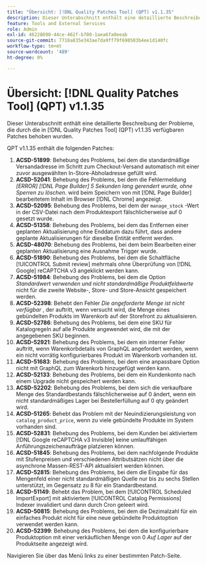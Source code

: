 ```yaml
---
title: "Übersicht: [!DNL Quality Patches Tool] (QPT) v1.1.35"
description: Dieser Unterabschnitt enthält eine detaillierte Beschreibung der Probleme, die durch die in [!DNL Quality Patches Tool]  (QPT) v1.1.35 verfügbaren Patches behoben wurden.
feature: Tools and External Services
role: Admin
exl-id: 46228690-44ce-462f-b700-1aea6fa0eeab
source-git-commit: 7718a835e343ae7da9ff79f690503b4ee1d140fc
workflow-type: tm+mt
source-wordcount: '489'
ht-degree: 0%

---
```


# Übersicht: [!DNL Quality Patches Tool] (QPT) v1.1.35

Dieser Unterabschnitt enthält eine detaillierte Beschreibung der Probleme, die durch die in [!DNL Quality Patches Tool] (QPT) v1.1.35 verfügbaren Patches behoben wurden.

QPT v1.1.35 enthält die folgenden Patches:

1. **ACSD-51899**: Behebung des Problems, bei dem die standardmäßige Versandadresse im Schritt zum Checkout-Versand automatisch mit einer zuvor ausgewählten In-Store-Abholadresse gefüllt wird.
1. **ACSD-52041**: Behebung des Problems, bei dem die Fehlermeldung *[ERROR] [!DNL Page Builder] 5 Sekunden lang gerendert wurde, ohne Sperren zu löschen*. wird beim Speichern von mit [!DNL Page Builder] bearbeitetem Inhalt im Browser [!DNL Chrome] angezeigt.
1. **ACSD-52095**: Behebung des Problems, bei dem der `manage_stock` -Wert in der CSV-Datei nach dem Produktexport fälschlicherweise auf 0 gesetzt wurde.
1. **ACSD-51358**: Behebung des Problems, bei dem das Entfernen einer geplanten Aktualisierung ohne Enddatum dazu führt, dass andere geplante Aktualisierungen für dieselbe Entität entfernt werden.
1. **ACSD-48070**: Behebung des Problems, bei dem beim Bearbeiten einer geplanten Aktualisierung eine Ausnahme Trigger wurde.
1. **ACSD-51890**: Behebung des Problems, bei dem die Schaltfläche [!UICONTROL Submit review] mehrmals ohne Überprüfung von [!DNL Google] reCAPTCHA v3 angeklickt werden kann.
1. **ACSD-51984**: Behebung des Problems, bei dem die Option *Standardwert verwenden und nicht standardmäßige Produktfeldwerte* nicht für die zweite Website-, Store- und Store-Ansicht gespeichert werden.
1. **ACSD-52398**: Behebt den Fehler *Die angeforderte Menge ist nicht verfügbar* , der auftritt, wenn versucht wird, die Menge eines gebündelten Produkts im Warenkorb auf der Storefront zu aktualisieren.
1. **ACSD-52786**: Behebung des Problems, bei dem eine SKU für Katalogregeln auf alle Produkte angewendet wird, die mit der angegebenen SKU beginnen.
1. **ACSD-52921**: Behebung des Problems, bei dem ein interner Fehler auftritt, wenn Warenkorbdetails von GraphQL angefordert werden, wenn ein nicht vorrätig konfigurierbares Produkt im Warenkorb vorhanden ist.
1. **ACSD-51683**: Behebung des Problems, bei dem eine anpassbare Option nicht mit GraphQL zum Warenkorb hinzugefügt werden kann.
1. **ACSD-52133**: Behebung des Problems, bei dem ein Kundenkonto nach einem Upgrade nicht gespeichert werden kann.
1. **ACSD-52202**: Behebung des Problems, bei dem sich die verkaufbare Menge des Standardbestands fälschlicherweise auf 0 ändert, wenn ein nicht standardmäßiges Lager bei Bestellerfüllung auf 0 qty geändert wird.
1. **ACSD-51265**: Behebt das Problem mit der Neuindizierungsleistung von `catalog_product_price`, wenn zu viele gebündelte Produkte im System vorhanden sind.
1. **ACSD-52831**: Behebung des Problems, bei dem Kunden bei aktiviertem [!DNL Google reCAPTCHA v3 Invisible] keine umlauffähigen Anführungszeichenaufträge platzieren können.
1. **ACSD-51845**: Behebung des Problems, bei dem nachfolgende Produkte mit Stufenpreisen und verschiedenen Attributsätzen nicht über die asynchrone Massen-REST-API aktualisiert werden können.
1. **ACSD-52815**: Behebung des Problems, bei dem die Eingabe für das Mengenfeld einer nicht standardmäßigen Quelle nur bis zu sechs Stellen unterstützt, im Gegensatz zu 8 für ein Standardbestand.
1. **ACSD-51149**: Behebt das Problem, bei dem [!UICONTROL Scheduled ImportExport] mit aktiviertem [!UICONTROL Catalog Permissions] Indexer invalidiert und dann durch Cron geleert wird.
1. **ACSD-50815**: Behebung des Problems, bei dem die Dezimalzahl für ein einfaches Produkt nicht für eine neue gebündelte Produktoption verwendet werden kann.
1. **ACSD-52399**: Behebung des Problems, bei dem die konfigurierbare Produktoption mit einer verkäuflichen Menge von 0 *Auf Lager* auf der Produktseite angezeigt wird.

Navigieren Sie über das Menü links zu einer bestimmten Patch-Seite.
